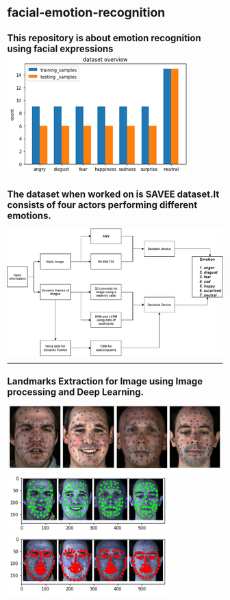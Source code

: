 # facial-emotion-recognition
This repository is about emotion recognition using facial expressions
![alt text](images/data.png)
-------------------------------------------------------------------------------------------------------------------------------
The dataset when worked on is SAVEE dataset.It consists of four actors performing different emotions.
-------------------------------------------------------------------------------------------------------------------------------
![alt text](images/model.png)

-------------------------------------------------------------------------------------------------------------------------------
Landmarks Extraction for Image using Image processing and Deep Learning.
-------------------------------------------------------------------------------------------------------------------------------
![alt text](images/DataRec.png)
![alt text](images/bluemarks.png)
![alt text](images/landmarks.png)
